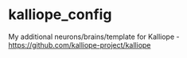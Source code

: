 # kalliope_config
My additional neurons/brains/template for Kalliope - https://github.com/kalliope-project/kalliope
